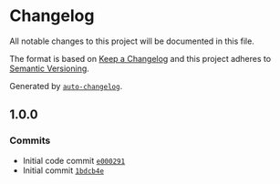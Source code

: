 # Changelog

All notable changes to this project will be documented in this file.

The format is based on [Keep a Changelog](https://keepachangelog.com/en/1.0.0/)
and this project adheres to [Semantic Versioning](https://semver.org/spec/v2.0.0.html).

Generated by [`auto-changelog`](https://github.com/CookPete/auto-changelog).

## 1.0.0

### Commits

- Initial code commit [`e000291`](https://github.com/MAIF/pulumi-dynamic-provider-otoroshi/commit/e0002914d7a1e762b92b314417902811e436b29c)
- Initial commit [`1bdcb4e`](https://github.com/MAIF/pulumi-dynamic-provider-otoroshi/commit/1bdcb4ef9c5119cdc2713dcfc21d2c50c570487f)
